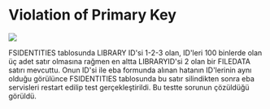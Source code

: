 # Violation of Primary Key

![](https://docsbimser.blob.core.windows.net/imagecontainer/eba-pk_files%20(1)-0a688562-ae8c-4814-8a06-ab7b0225cfce.png)


FSIDENTITIES tablosunda LIBRARY ID'si 1-2-3 olan, ID'leri 100 binlerde olan üç adet satır olmasına rağmen en altta LIBRARYID'si 2 olan bir FILEDATA satırı mevcuttu. Onun ID'si ile eba formunda alınan hatanın ID'lerinin aynı olduğu görülünce FSIDENTITIES tablosunda bu satır silindikten sonra eba servisleri restart edilip test gerçekleştirildi. Bu testte sorunun çözüldüğü görüldü.